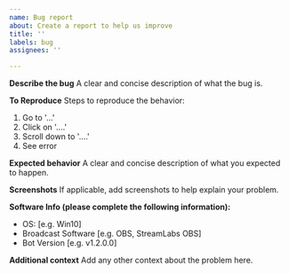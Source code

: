 ```yaml
---
name: Bug report
about: Create a report to help us improve
title: ''
labels: bug
assignees: ''

---
```


**Describe the bug**
A clear and concise description of what the bug is.

**To Reproduce**
Steps to reproduce the behavior:
1. Go to '...'
2. Click on '....'
3. Scroll down to '....'
4. See error

**Expected behavior**
A clear and concise description of what you expected to happen.

**Screenshots**
If applicable, add screenshots to help explain your problem.

**Software Info (please complete the following information):**
 - OS: [e.g. Win10]
 - Broadcast Software [e.g. OBS, StreamLabs OBS]
 - Bot Version [e.g. v1.2.0.0]

**Additional context**
Add any other context about the problem here.
